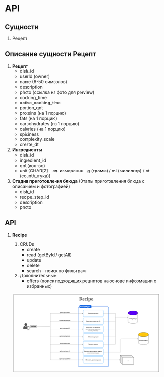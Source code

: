 # API

## Сущности

1. Рецепт

## Описание сущности Рецепт

1. **Рецепт**
   - dish_id 
   - userId (owner)
   - name (6-50 символов)
   - description 
   - photo (ссылка на фото для preview)
   - cooking_time 
   - active_cooking_time 
   - portion_qnt 
   - proteins (на 1 порцию)
   - fats (на 1 порцию)
   - carbohydrates (на 1 порцию)
   - calories (на 1 порцию)
   - spiciness 
   - complexity_scale 
   - create_dt
2. **Ингредиенты** 
   - dish_id
   - ingredient_id
   - qnt (кол-во)
   - unit (CHAR[2] - ед. измерения - g (грамм) / ml (милилитр) / ct (count/штука))
3. **Стадии приготовления блюда** (Этапы приготовления блюда с описанием и фотографией)
   - dish_id 
   - recipe_step_id 
   - description 
   - photo

## API

1. **Recipe**
   1. CRUDs
      - create
      - read (getById / getAll)
      - update
      - delete
      - search - поиск по фильтрам
   2. Дополнительные 
      - offers (поиск подходящих рецнптов на основе информации о избранных)
   
   ![api-recipe](api-recipe.png)